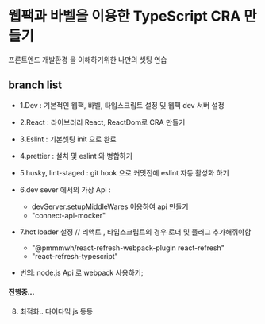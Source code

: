 # 웹팩과 바벨을 이용한 TypeScript CRA 만들기

프론트엔드 개발환경 을 이해하기위한 나만의 셋팅 연습

## branch list
- 1.Dev : 기본적인 웹팩, 바벨, 타입스크립트 설정 및 웹팩 dev 서버 설정
- 2.React : 라이브러리 React, ReactDom로 CRA 만들기
- 3.Eslint : 기본셋팅 init 으로 완료
- 4.prettier : 설치 및 eslint 와 병합하기
- 5.husky, lint-staged : git hook 으로 커밋전에 eslint 자동 활성화 하기
- 6.dev sever 에서의 가상 Api :
  - devServer.setupMiddleWares 이용하여 api 만들기
  - "connect-api-mocker"

- 7.hot loader 설정 // 리액트 , 타입스크립트의 경우 로더 및 플러그 추가해줘야함
  - "@pmmmwh/react-refresh-webpack-plugin react-refresh"
  - "react-refresh-typescript"
  
- 번외: node.js Api 로 webpack 사용하기;
#### 진행중...
8. 최적화.. 다이다믹 js 등등

